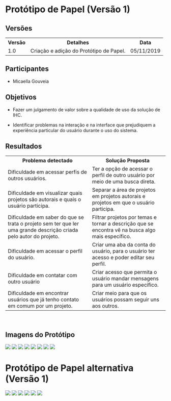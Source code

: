 # Protótipo de Papel (Versão 1)

## Versões

<table class="versions">
	<tr>
		<th class="version_header">Versão</th>
		<th>Detalhes</th>
		<th>Data</th>
	</tr>
	<tr>
		<td>1.0</td>
		<td>Criação e adição do Protótipo de Papel.</td>
		<td>05/11/2019</td>
	</tr>	
</table> 

## Participantes
- Micaella Gouveia

## Objetivos

- Fazer um julgamento de valor sobre a qualidade de uso da solução de IHC.

- Identificar problemas na interação e na interface que prejudiquem a experiência particular do usuário durante o uso do sistema.

## Resultados


<table class="versions">
	<tr>
		<th>Problema detectado</th>
		<th>Solução Proposta</th>
	</tr>
	<tr>
		<td>Dificuldade em acessar perfis de outros usuários.</td>
		<td>Ter a opção de acessar o perfil de outro usuário por meio de uma busca direta.</td>
	</tr>
	<tr>
		<td>Dificuldade em visualizar quais projetos são autorais e quais o usuário participa.</td>
		<td>Separar a área de projetos em projetos autorais e projetos em que o usuário participa.</td>
	</tr>
	<tr>
		<td>Dificuldade em saber do que se trata o projeto sem ter que ler uma grande descrição criada pelo autor do projeto.</td>
		<td>Filtrar projetos por temas e tornar a descrição que se encontra vê na busca algo mais específico.</td>
	</tr>
	<tr>
		<td>Dificuldade em acessar o perfil do usuário.</td>
		<td>Criar uma aba da conta do usuário, para o usuário ter acesso e poder editar seu perfil.</td>
	</tr>
	<tr>
		<td>Dificuldade em contatar com outro usuário</td>
		<td>Criar acesso que permita o usuário mandar mensagens para um usuário específico.</td>
	</tr>
	<tr>
		<td>Dificuldade em encontrar usuários que já tenho contato em comum por um projeto.</td>
		<td>Criar meio para que os usuários possam seguir uns aos outros.</td>
	</tr>
</table> 
<br>

## Imagens do Protótipo
<div class="line"></div>

<img src="../assets/prototipo/meraki_0.jpg">
<img src="../assets/prototipo/meraki_1.jpg">
<img src="../assets/prototipo/meraki_2.jpg">
<img src="../assets/prototipo/meraki_3.jpg">
<img src="../assets/prototipo/meraki_4.jpg">
<img src="../assets/prototipo/meraki_5.jpg">
<img src="../assets/prototipo/meraki_6.jpg">
<img src="../assets/prototipo/meraki_7.jpg">

# Protótipo de Papel alternativa (Versão 1)
<div class="line"></div>

<img src="../assets/prototipo1_2/prototipo2_1.png">
<img src="../assets/prototipo1_2/prototipo2_2.png">
<img src="../assets/prototipo1_2/prototipo2_3.png">
<img src="../assets/prototipo1_2/prototipo2_4.png">
<img src="../assets/prototipo1_2/prototipo2_5.png">
<img src="../assets/prototipo1_2/prototipo2_6.png">

